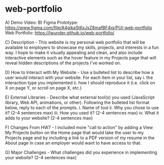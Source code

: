 # web-portfolio

A) Demo Video: 
B) Figma Prototype: https://www.figma.com/file/A4gikaSt6xJsZ8mafBF4iq/PUI-web-portfolio
   Web Portfolio: https://lwunder.github.io/web-portfolio/

C) Description - 
This website is my personal web portfolio that will be available to employers to showcase my skills, projects, and interests in a fun way. I hope to make it visually appealing and clean, and also include interactive elements such as the hover feature in my Projects page that will reveal hidden descriptions of the projects I've worked on.

D) How to Interact with My Website -
Use a bulleted list to describe how a user would interact with your website. For each item in your list, say
i. the interaction type you implemented
ii. how I should reproduce it (i.e. click on X on page Y, or scroll on page X,
etc.)

E) External Libraries - 
Describe what external tool(s) you used (JavaScript library, Web API, animations, or other). Following the bulleted list format below, reply to
each of the prompts.
i. Name of tool
ii. Why you chose to use it? (2-4 sentences max)
iii. How you used it? (2-4 sentences max)
iv. What it adds to your website? (2-4 sentences max)


F) Changes From HW7 - 
I included more "call to action" by adding a View My Projects button on the Home page that would take the user to my Projects page and by including a link to a PDF version of my resume in the About page in case an employer would want to have access to that.

G) Major Challenges -
What challenges did you experience in implementing your website? (2-4 sentences max)
